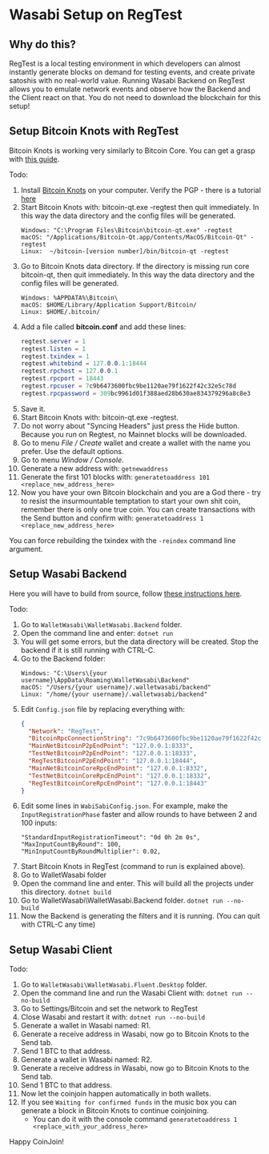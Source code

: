 # Wasabi Setup on RegTest

## Why do this?

RegTest is a local testing environment in which developers can almost instantly generate blocks on demand for testing events, and create private satoshis with no real-world value. Running Wasabi Backend on RegTest allows you to emulate network events and observe how the Backend and the Client react on that.
You do not need to download the blockchain for this setup!

## Setup Bitcoin Knots with RegTest

Bitcoin Knots is working very similarly to Bitcoin Core. You can get a grasp with [this guide](https://bitcoin.org/en/developer-examples).

Todo:

1. Install [Bitcoin Knots](https://bitcoinknots.org/) on your computer. Verify the PGP - there is a tutorial [here](https://bitcoinknots.org/)
2. Start Bitcoin Knots with: bitcoin-qt.exe -regtest then quit immediately. In this way the data directory and the config files will be generated.
    ```
    Windows: "C:\Program Files\Bitcoin\bitcoin-qt.exe" -regtest
    macOS: "/Applications/Bitcoin-Qt.app/Contents/MacOS/Bitcoin-Qt" -regtest
    Linux:  ~/bitcoin-[version number]/bin/bitcoin-qt -regtest
    ```
3. Go to Bitcoin Knots data directory. If the directory is missing run core bitcoin-qt, then quit immediately. In this way the data directory and the config files will be generated.
    ```
    Windows: %APPDATA%\Bitcoin\
    macOS: $HOME/Library/Application Support/Bitcoin/
    Linux: $HOME/.bitcoin/
    ```
4. Add a file called **bitcoin.conf** and add these lines:
    ```C#
    regtest.server = 1
    regtest.listen = 1
    regtest.txindex = 1
    regtest.whitebind = 127.0.0.1:18444
    regtest.rpchost = 127.0.0.1
    regtest.rpcport = 18443
    regtest.rpcuser = 7c9b6473600fbc9be1120ae79f1622f42c32e5c78d
    regtest.rpcpassword = 309bc9961d01f388aed28b630ae834379296a8c8e3
    ```
5. Save it.
6. Start Bitcoin Knots with: bitcoin-qt.exe -regtest.
7. Do not worry about "Syncing Headers" just press the Hide button. Because you run on Regtest, no Mainnet blocks will be downloaded.
8. Go to menu *File / Create* wallet and create a wallet with the name you prefer. Use the default options.
9. Go to menu *Window / Console*.
10. Generate a new address with:
`getnewaddress`
11. Generate the first 101 blocks with:
`generatetoaddress 101 <replace_new_address_here>`
12. Now you have your own Bitcoin blockchain and you are a God there - try to resist the insurmountable temptation to start your own shit coin, remember there is only one true coin. You can create transactions with the Send button and confirm with:
`generatetoaddress 1 <replace_new_address_here>`

You can force rebuilding the txindex with the `-reindex` command line argument.

## Setup Wasabi Backend

Here you will have to build from source, follow [these instructions here](https://github.com/zkSNACKs/WalletWasabi#build-from-source-code).

Todo:
1. Go to `WalletWasabi\WalletWasabi.Backend` folder.
2. Open the command line and enter:
`dotnet run`
3. You will get some errors, but the data directory will be created. Stop the backend if it is still running with CTRL-C.
4. Go to the Backend folder:
    ```
    Windows: "C:\Users\{your username}\AppData\Roaming\WalletWasabi\Backend"
    macOS: "/Users/{your username}/.walletwasabi/backend"
    Linux: "/home/{your username}/.walletwasabi/backend"
    ```
5. Edit `Config.json` file by replacing everything with:
    ```json
    {
      "Network": "RegTest",
      "BitcoinRpcConnectionString": "7c9b6473600fbc9be1120ae79f1622f42c32e5c78d:309bc9961d01f388aed28b630ae834379296a8c8e3",
      "MainNetBitcoinP2pEndPoint": "127.0.0.1:8333",
      "TestNetBitcoinP2pEndPoint": "127.0.0.1:18333",
      "RegTestBitcoinP2pEndPoint": "127.0.0.1:18444",
      "MainNetBitcoinCoreRpcEndPoint": "127.0.0.1:8332",
      "TestNetBitcoinCoreRpcEndPoint": "127.0.0.1:18332",
      "RegTestBitcoinCoreRpcEndPoint": "127.0.0.1:18443"
    }
    ```
6. Edit some lines in `WabiSabiConfig.json`. For example, make the `InputRegistrationPhase` faster and allow rounds to have between 2 and 100 inputs:
    ```
    "StandardInputRegistrationTimeout": "0d 0h 2m 0s",
    "MaxInputCountByRound": 100,
    "MinInputCountByRoundMultiplier": 0.02,
    ```
7. Start Bitcoin Knots in RegTest (command to run is explained above).
8. Go to WalletWasabi folder
9. Open the command line and enter. This will build all the projects under this directory. 
`dotnet build`
10. Go to WalletWasabi\WalletWasabi.Backend folder.
`dotnet run --no-build`
11. Now the Backend is generating the filters and it is running. (You can quit with CTRL-C any time)

## Setup Wasabi Client

Todo:

1. Go to `WalletWasabi\WalletWasabi.Fluent.Desktop` folder.
2. Open the command line and run the Wasabi Client with:
`dotnet run --no-build`
3. Go to Settings/Bitcoin and set the network to RegTest
4. Close Wasabi and restart it with:
`dotnet run --no-build`
5. Generate a wallet in Wasabi named: R1.
6. Generate a receive address in Wasabi, now go to Bitcoin Knots to the Send tab.
7. Send 1 BTC to that address.
8. Generate a wallet in Wasabi named: R2.
9. Generate a receive address in Wasabi, now go to Bitcoin Knots to the Send tab.
10. Send 1 BTC to that address.
11. Now let the coinjoin happen automatically in both wallets.
12. If you see `Waiting for confirmed funds` in the music box you can generate a block in Bitcoin Knots to continue coinjoining.
    - You can do it with the console command `generatetoaddress 1 <replace_with_your_address_here>`

Happy CoinJoin!